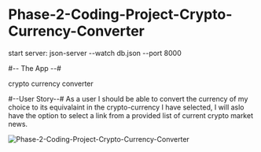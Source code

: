 # Phase-2-Coding-Project-Crypto-Currency-Converter 
start server: json-server --watch db.json --port 8000

#-- The App --#

crypto currency converter


#--User Story--#
As a user I should be able to convert the currency of my choice to its equivalaint in the crypto-currency I have selected, I will aslo have the option to select a link from a provided list of current crypto market news.



![Phase-2-Coding-Project-Crypto-Currency-Converter](https://user-images.githubusercontent.com/96841383/160480587-34a8d4f4-8050-4799-a89b-cdfe6affb7b4.jpg)